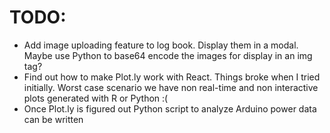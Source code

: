 # TODO:
* Add image uploading feature to log book. Display them in a modal. Maybe use Python to base64 encode the images for display in an img tag?
* Find out how to make Plot.ly work with React. Things broke when I tried initially. Worst case scenario we have non real-time and non interactive plots generated with R or Python :(
* Once Plot.ly is figured out Python script to analyze Arduino power data can be written
